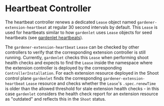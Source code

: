 # Heartbeat Controller

The heartbeat controller renews a dedicated `Lease` object named `gardener-extension-heartbeat` at regular 30 second intervals by default. This `Lease` is used for heartbeats similar to how `gardenlet` uses `Lease` objects for seed heartbeats (see [gardenlet heartbeats](../concepts/gardenlet#heartbeats)).

The `gardener-extension-heartbeat` `Lease` can be checked by other controllers to verify that the corresponding extension controller is still running. Currently, `gardenlet` checks this `Lease` when performing shoot health checks and expects to find the `Lease` inside the namespace where the extension controller is deployed by the corresponding `ControllerInstallation`. For each extension resource deployed in the Shoot control plane `gardenlet` finds the corresponding `gardener-extension-heartbeat` `Lease` resource and checks whether the `Lease`'s `.spec.renewTime` is older than the allowed threshold for stale extension health checks - in this case `gardenlet` considers the health check report for an extension resource as "outdated" and reflects this in the `Shoot` status.

